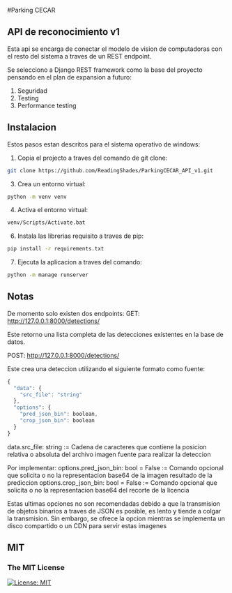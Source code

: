 #Parking CECAR
## API de reconocimiento v1
Esta api se encarga de conectar el modelo de vision de computadoras con el resto del sistema a traves de un REST endpoint.

Se selecciono a Django REST framework como la base del proyecto pensando en el plan de expansion a futuro:
1. Seguridad
2. Testing
3. Performance testing

## Instalacion
Estos pasos estan descritos para el sistema operativo de windows:

1. Copia el projecto a traves del comando de git clone:
```bash
git clone https://github.com/ReadingShades/ParkingCECAR_API_v1.git
```
3. Crea un entorno virtual: 
```bash
python -m venv venv
```
4. Activa el entorno virtual:
```bash
venv/Scripts/Activate.bat
```
6. Instala las librerias requisito a traves de pip:
```bash
pip install -r requirements.txt
```
7. Ejecuta la aplicacion a traves del comando:
```bash
python -m manage runserver
```

## Notas
De momento solo existen dos endpoints:
GET:
http://127.0.0.1:8000/detections/

Este retorno una lista completa de las detecciones existentes en la base de datos.

POST:
http://127.0.0.1:8000/detections/

Este crea una deteccion utilizando el siguiente formato como fuente:

```javascript
{
  "data": {
    "src_file": "string"
  },
  "options": {
    "pred_json_bin": boolean,
    "crop_json_bin": boolean
  }
}
```
data.src_file: string := Cadena de caracteres que contiene la posicion relativa o absoluta del archivo imagen fuente para realizar la deteccion

Por implementar:
options.pred_json_bin: bool = False := Comando opcional que solicita o no la representacion base64 de la imagen resultado de la prediccion
options.crop_json_bin: bool = False := Comando opcional que solicita o no la representacion base64 del recorte de la licencia 

Estas ultimas opciones no son recomendadas debido a que la transmision de objetos binarios a traves de JSON es posible, es lento y tiende a colgar la transmision. 
Sin embargo, se ofrece la opcion mientras se implementa un disco compartido o un CDN para servir estas imagenes

## MIT
### The MIT License
[![License: MIT](https://img.shields.io/badge/License-MIT-yellow.svg)](https://opensource.org/licenses/MIT)
